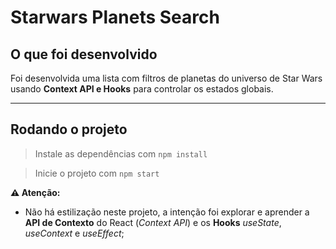 # Starwars Planets Search

## <strong>O que foi desenvolvido</strong>

Foi desenvolvida uma lista com filtros de planetas do universo de Star Wars usando **Context API e Hooks** para controlar os estados globais.

---

## <strong>Rodando o projeto</strong>

> Instale as dependências com `npm install`

> Inicie o projeto com `npm start`


**⚠️ Atenção:**

- Não há estilização neste projeto, a intenção foi explorar e aprender a **API de Contexto** do React (_Context API_) e os **Hooks** _useState_, _useContext_ e _useEffect_;